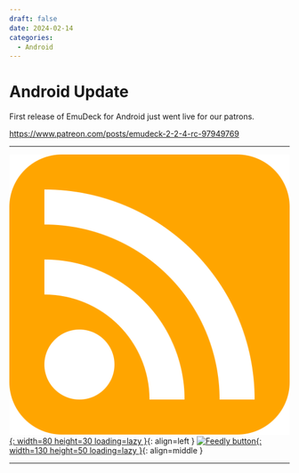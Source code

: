 ```yaml
---
draft: false 
date: 2024-02-14 
categories:
  - Android
---
```


# Android Update

First release of EmuDeck for Android just went live for our patrons.

https://www.patreon.com/posts/emudeck-2-2-4-rc-97949769

***

[![RSS logo](../../assets/rss_icon.svg "EmuDeck Blog RSS Feed"){: width=80 height=30 loading=lazy }](https://emudeck.github.io/feed_rss_created.xml){: align=left }
[![Feedly button](https://s3.feedly.com/img/follows/feedly-follow-rectangle-flat-big_2x.png "Follow us on Feedly"){: width=130 height=50 loading=lazy }](https://feedly.com/i/subscription/feed%2Fhttps%3A%2F%2Femudeck.github.io%2Ffeed_rss_created.xml){: align=middle }

***